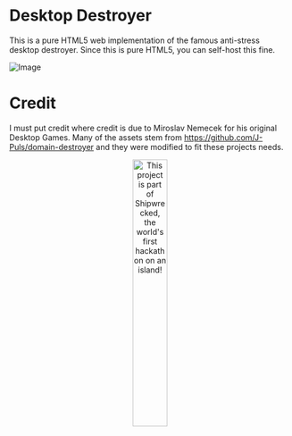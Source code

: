 # Desktop Destroyer
This is a pure HTML5 web implementation of the famous anti-stress desktop destroyer. Since this is pure HTML5, you can self-host this fine.

![Image](https://i.imgur.com/rkewvTb.png)

# Credit
I must put credit where credit is due to Miroslav Nemecek for his original Desktop Games. Many of the assets stem from https://github.com/J-Puls/domain-destroyer and they were modified to fit these projects needs.

<div align="center">
  <a href="https://shipwrecked.hackclub.com/?t=ghrm" target="_blank">
    <img src="https://hc-cdn.hel1.your-objectstorage.com/s/v3/739361f1d440b17fc9e2f74e49fc185d86cbec14_badge.png" 
         alt="This project is part of Shipwrecked, the world's first hackathon on an island!" 
         style="width: 35%;">
  </a>
</div>
